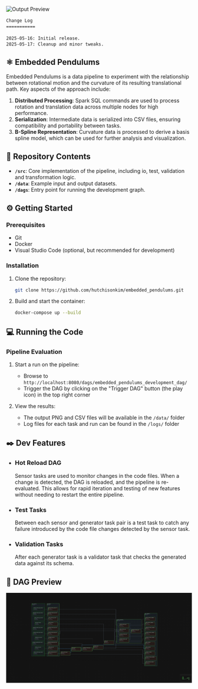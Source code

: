 

![Output Preview](docs/embedded_pendulums.png)

    Change Log
    ===========

    2025-05-16: Initial release.
    2025-05-17: Cleanup and minor tweaks.


## ⚛️ Embedded Pendulums


Embedded Pendulums is a data pipeline to experiment with the relationship between rotational motion and the curvature of its resulting translational path. Key aspects of the approach include:

1. **Distributed Processing**: Spark SQL commands are used to process rotation and translation data across multiple nodes for high performance.
2. **Serialization**: Intermediate data is serialized into CSV files, ensuring compatibility and portability between tasks.
3. **B-Spline Representation**: Curvature data is processed to derive a basis spline model, which can be used for further analysis and visualization.


## 📂 Repository Contents

- **`/src`**: Core implementation of the pipeline, including io, test, validation and transformation logic.
- **`/data`**: Example input and output datasets.
- **`/dags`**: Entry point for running the development graph.


## ⚙️ Getting Started

### Prerequisites

- Git
- Docker
- Visual Studio Code (optional, but recommended for development)

### Installation

1. Clone the repository:
   ~~~bash
   git clone https://github.com/hutchisonkim/embedded_pendulums.git
   ~~~

2. Build and start the container:
   ~~~bash
   docker-compose up --build
   ~~~

## 💻 Running the Code
### Pipeline Evaluation

1. Start a run on the pipeline:
   - Browse to `http://localhost:8080/dags/embedded_pendulums_development_dag/`
   - Trigger the DAG by clicking on the "Trigger DAG" button (the play icon) in the top right corner

2. View the results:
   - The output PNG and CSV files will be available in the `/data/` folder
   - Log files for each task and run can be found in the `/logs/` folder



##  ✒️ Dev Features

- ### Hot Reload DAG

    Sensor tasks are used to monitor changes in the code files. When a change is detected, the DAG is reloaded, and the pipeline is re-evaluated. This allows for rapid iteration and testing of new features without needing to restart the entire pipeline.
   
- ### Test Tasks

    Between each sensor and generator task pair is a test task to catch any failure introduced by the code file changes detected by the sensor task.

- ### Validation Tasks

    After each generator task is a validator task that checks the generated data against its schema.



## 📼 DAG Preview

![DAG Preview](docs/embedded_pendulums_dag.png)